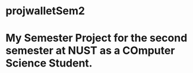 # projwalletSem2
# My Semester Project for the second semester at NUST as a COmputer Science Student. 
